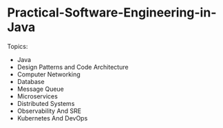 # Practical-Software-Engineering-in-Java

Topics:
- Java
- Design Patterns and Code Architecture
- Computer Networking
- Database
- Message Queue
- Microservices
- Distributed Systems
- Observability And SRE
- Kubernetes And DevOps
